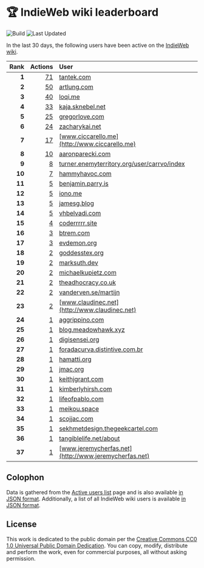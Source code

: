 # 🏆 IndieWeb wiki leaderboard

![Build](https://img.shields.io/github/actions/workflow/status/jgarber623/indieweb-wiki-leaderboard/build.yml?style=for-the-badge)
![Last Updated](https://img.shields.io/badge/last%20updated-12%20February%202025%20at%206:33:04%20UTC-ff5c01?style=for-the-badge)

In the last 30 days, the following users have been active on the [IndieWeb wiki](https://indieweb.org).

| Rank | Actions | User |
|-----:|--------:|:-----|
| **1** | [71](https://indieweb.org/Special:Contributions/Tantek.com) | [tantek.com](http://tantek.com) |
| **2** | [50](https://indieweb.org/Special:Contributions/Artlung.com) | [artlung.com](http://artlung.com) |
| **3** | [40](https://indieweb.org/Special:Contributions/Loqi.me) | [loqi.me](http://loqi.me) |
| **4** | [33](https://indieweb.org/Special:Contributions/Kaja.sknebel.net) | [kaja.sknebel.net](http://kaja.sknebel.net) |
| **5** | [25](https://indieweb.org/Special:Contributions/Gregorlove.com) | [gregorlove.com](http://gregorlove.com) |
| **6** | [24](https://indieweb.org/Special:Contributions/Zacharykai.net) | [zacharykai.net](http://zacharykai.net) |
| **7** | [17](https://indieweb.org/Special:Contributions/Www.ciccarello.me) | [www.ciccarello.me](http://www.ciccarello.me) |
| **8** | [10](https://indieweb.org/Special:Contributions/Aaronparecki.com) | [aaronparecki.com](http://aaronparecki.com) |
| **9** | [8](https://indieweb.org/Special:Contributions/Turner.enemyterritory.org_user_carrvo_index) | [turner.enemyterritory.org/user/carrvo/index](http://turner.enemyterritory.org/user/carrvo/index) |
| **10** | [7](https://indieweb.org/Special:Contributions/Hammyhavoc.com) | [hammyhavoc.com](http://hammyhavoc.com) |
| **11** | [5](https://indieweb.org/Special:Contributions/Benjamin.parry.is) | [benjamin.parry.is](http://benjamin.parry.is) |
| **12** | [5](https://indieweb.org/Special:Contributions/Iono.me) | [iono.me](http://iono.me) |
| **13** | [5](https://indieweb.org/Special:Contributions/Jamesg.blog) | [jamesg.blog](http://jamesg.blog) |
| **14** | [5](https://indieweb.org/Special:Contributions/Vhbelvadi.com) | [vhbelvadi.com](http://vhbelvadi.com) |
| **15** | [4](https://indieweb.org/Special:Contributions/Coderrrrr.site) | [coderrrrr.site](http://coderrrrr.site) |
| **16** | [3](https://indieweb.org/Special:Contributions/Btrem.com) | [btrem.com](http://btrem.com) |
| **17** | [3](https://indieweb.org/Special:Contributions/Evdemon.org) | [evdemon.org](http://evdemon.org) |
| **18** | [2](https://indieweb.org/Special:Contributions/Goddesstex.org) | [goddesstex.org](http://goddesstex.org) |
| **19** | [2](https://indieweb.org/Special:Contributions/Marksuth.dev) | [marksuth.dev](http://marksuth.dev) |
| **20** | [2](https://indieweb.org/Special:Contributions/Michaelkupietz.com) | [michaelkupietz.com](http://michaelkupietz.com) |
| **21** | [2](https://indieweb.org/Special:Contributions/Theadhocracy.co.uk) | [theadhocracy.co.uk](http://theadhocracy.co.uk) |
| **22** | [2](https://indieweb.org/Special:Contributions/Vanderven.se_martijn) | [vanderven.se/martijn](http://vanderven.se/martijn) |
| **23** | [2](https://indieweb.org/Special:Contributions/Www.claudinec.net) | [www.claudinec.net](http://www.claudinec.net) |
| **24** | [1](https://indieweb.org/Special:Contributions/Aggrippino.com) | [aggrippino.com](http://aggrippino.com) |
| **25** | [1](https://indieweb.org/Special:Contributions/Blog.meadowhawk.xyz) | [blog.meadowhawk.xyz](http://blog.meadowhawk.xyz) |
| **26** | [1](https://indieweb.org/Special:Contributions/Digisensei.org) | [digisensei.org](http://digisensei.org) |
| **27** | [1](https://indieweb.org/Special:Contributions/Foradacurva.distintive.com.br) | [foradacurva.distintive.com.br](http://foradacurva.distintive.com.br) |
| **28** | [1](https://indieweb.org/Special:Contributions/Hamatti.org) | [hamatti.org](http://hamatti.org) |
| **29** | [1](https://indieweb.org/Special:Contributions/Jmac.org) | [jmac.org](http://jmac.org) |
| **30** | [1](https://indieweb.org/Special:Contributions/Keithjgrant.com) | [keithjgrant.com](http://keithjgrant.com) |
| **31** | [1](https://indieweb.org/Special:Contributions/Kimberlyhirsh.com) | [kimberlyhirsh.com](http://kimberlyhirsh.com) |
| **32** | [1](https://indieweb.org/Special:Contributions/Lifeofpablo.com) | [lifeofpablo.com](http://lifeofpablo.com) |
| **33** | [1](https://indieweb.org/Special:Contributions/Meikou.space) | [meikou.space](http://meikou.space) |
| **34** | [1](https://indieweb.org/Special:Contributions/Scojjac.com) | [scojjac.com](http://scojjac.com) |
| **35** | [1](https://indieweb.org/Special:Contributions/Sekhmetdesign.thegeekcartel.com) | [sekhmetdesign.thegeekcartel.com](http://sekhmetdesign.thegeekcartel.com) |
| **36** | [1](https://indieweb.org/Special:Contributions/Tangiblelife.net_about) | [tangiblelife.net/about](http://tangiblelife.net/about) |
| **37** | [1](https://indieweb.org/Special:Contributions/Www.jeremycherfas.net) | [www.jeremycherfas.net](http://www.jeremycherfas.net) |


## Colophon

Data is gathered from the [Active users list](https://indieweb.org/Special:ActiveUsers) page and is also available [in JSON format](https://github.com/jgarber623/indieweb-wiki-leaderboard/blob/main/data/leaderboard.json). Additionally, a list of all IndieWeb wiki users is available [in JSON format](https://github.com/jgarber623/indieweb-wiki-leaderboard/blob/main/data/users.json).

## License

This work is dedicated to the public domain per the [Creative Commons CC0 1.0 Universal Public Domain Dedication](https://creativecommons.org/publicdomain/zero/1.0/). You can copy, modify, distribute and perform the work, even for commercial purposes, all without asking permission.

